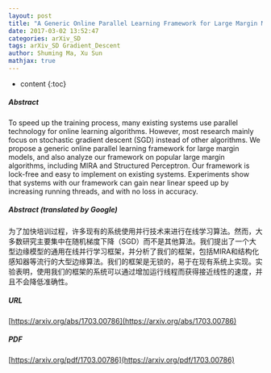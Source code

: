 ```yaml
---
layout: post
title: "A Generic Online Parallel Learning Framework for Large Margin Models"
date: 2017-03-02 13:52:47
categories: arXiv_SD
tags: arXiv_SD Gradient_Descent
author: Shuming Ma, Xu Sun
mathjax: true
---
```


* content
{:toc}

##### Abstract
To speed up the training process, many existing systems use parallel technology for online learning algorithms. However, most research mainly focus on stochastic gradient descent (SGD) instead of other algorithms. We propose a generic online parallel learning framework for large margin models, and also analyze our framework on popular large margin algorithms, including MIRA and Structured Perceptron. Our framework is lock-free and easy to implement on existing systems. Experiments show that systems with our framework can gain near linear speed up by increasing running threads, and with no loss in accuracy.

##### Abstract (translated by Google)
为了加快培训过程，许多现有的系统使用并行技术来进行在线学习算法。然而，大多数研究主要集中在随机梯度下降（SGD）而不是其他算法。我们提出了一个大型边缘模型的通用在线并行学习框架，并分析了我们的框架，包括MIRA和结构化感知器等流行的大型边缘算法。我们的框架是无锁的，易于在现有系统上实现。实验表明，使用我们的框架的系统可以通过增加运行线程而获得接近线性的速度，并且不会降低准确性。

##### URL
[https://arxiv.org/abs/1703.00786](https://arxiv.org/abs/1703.00786)

##### PDF
[https://arxiv.org/pdf/1703.00786](https://arxiv.org/pdf/1703.00786)

